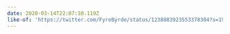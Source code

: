 ```yaml
---
date: 2020-03-14T22:07:10.119Z
like-of: 'https://twitter.com/FyreByrde/status/1238883923553378304?s=19'
---
```


